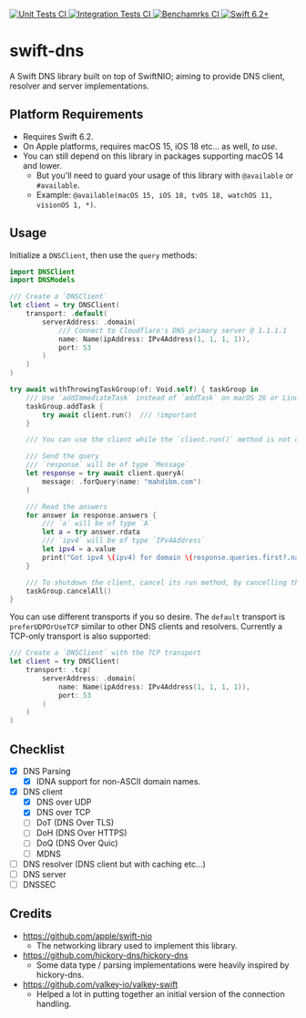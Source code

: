<p>
    <a href="https://github.com/MahdiBM/swift-dns/actions/workflows/unit-tests.yml">
        <img
            src="https://img.shields.io/github/actions/workflow/status/MahdiBM/swift-dns/unit-tests.yml?event=push&style=plastic&logo=github&label=unit-tests&logoColor=%23ccc"
            alt="Unit Tests CI"
        >
    </a>
    <a href="https://github.com/MahdiBM/swift-dns/actions/workflows/integration-tests.yml">
        <img
            src="https://img.shields.io/github/actions/workflow/status/MahdiBM/swift-dns/integration-tests.yml?event=push&style=plastic&logo=github&label=integration-tests&logoColor=%23ccc"
            alt="Integration Tests CI"
        >
    </a>
    <a href="https://github.com/MahdiBM/swift-dns/actions/workflows/benchmarks.yml">
        <img
            src="https://img.shields.io/github/actions/workflow/status/MahdiBM/swift-dns/benchmarks.yml?event=push&style=plastic&logo=github&label=benchmarks&logoColor=%23ccc"
            alt="Benchamrks CI"
        >
    </a>
    <a href="https://swift.org">
        <img
            src="https://design.vapor.codes/images/swift62up.svg"
            alt="Swift 6.2+"
        >
    </a>
</p>

# swift-dns

A Swift DNS library built on top of SwiftNIO; aiming to provide DNS client, resolver and server implementations.

## Platform Requirements

- Requires Swift 6.2.
- On Apple platforms, requires macOS 15, iOS 18 etc... as well, _to use_.
- You can still depend on this library in packages supporting macOS 14 and lower.
  - But you'll need to guard your usage of this library with `@available` or `#available`.
  - Example: `@available(macOS 15, iOS 18, tvOS 18, watchOS 11, visionOS 1, *)`.

## Usage

Initialize a `DNSClient`, then use the `query` methods:

```swift
import DNSClient
import DNSModels

/// Create a `DNSClient`
let client = try DNSClient(
    transport: .default(
        serverAddress: .domain(
            /// Connect to Cloudflare's DNS primary server @ 1.1.1.1
            name: Name(ipAddress: IPv4Address(1, 1, 1, 1)),
            port: 53
        )
    )
)

try await withThrowingTaskGroup(of: Void.self) { taskGroup in
    /// Use `addImmediateTask` instead of `addTask` on macOS 26 or Linux.
    taskGroup.addTask {
        try await client.run()  /// !important
    }

    /// You can use the client while the `client.run()` method is not cancelled.

    /// Send the query
    /// `response` will be of type `Message`
    let response = try await client.queryA(
        message: .forQuery(name: "mahdibm.com")
    )

    /// Read the answers
    for answer in response.answers {
        /// `a` will be of type `A`
        let a = try answer.rdata
        /// `ipv4` will be of type `IPv4Address`
        let ipv4 = a.value
        print("Got ipv4 \(ipv4) for domain \(response.queries.first?.name.description ?? "n/a")")
    }

    /// To shutdown the client, cancel its run method, by cancelling the taskGroup.
    taskGroup.cancelAll()
}
```

You can use different transports if you so desire.
The `default` transport is `preferUDPOrUseTCP` similar to other DNS clients and resolvers.
Currently a TCP-only transport is also supported:

```swift
/// Create a `DNSClient` with the TCP transport
let client = try DNSClient(
    transport: .tcp(
        serverAddress: .domain(
            name: Name(ipAddress: IPv4Address(1, 1, 1, 1)),
            port: 53
        )
    )
)
```

## Checklist

- [x] DNS Parsing
  - [x] IDNA support for non-ASCII domain names.
- [x] DNS client
  - [x] DNS over UDP
  - [x] DNS over TCP
  - [ ] DoT (DNS Over TLS)
  - [ ] DoH (DNS Over HTTPS)
  - [ ] DoQ (DNS Over Quic)
  - [ ] MDNS
- [ ] DNS resolver (DNS client but with caching etc...)
- [ ] DNS server
- [ ] DNSSEC

## Credits

- https://github.com/apple/swift-nio
  - The networking library used to implement this library.
- https://github.com/hickory-dns/hickory-dns
  - Some data type / parsing implementations were heavily inspired by hickory-dns.
- https://github.com/valkey-io/valkey-swift
  - Helped a lot in putting together an initial version of the connection handling.
